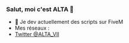 ### Salut, moi c'est ALTA 👋

- 🔭 Je dev actuellement des scripts sur FiveM
- Mes réseaux :
- [Twitter @ALTA_VII](https://twitter.com/ALTA_VII)
